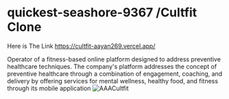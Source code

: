 # quickest-seashore-9367 /Cultfit Clone

Here is The Link
https://cultfit-aayan269.vercel.app/



Operator of a fitness-based online platform designed to address preventive healthcare techniques. The company's platform addresses the concept of preventive healthcare through a combination of engagement, coaching, and delivery by offering services for mental wellness, healthy food, and fitness through its mobile application
![AAACultfit](https://user-images.githubusercontent.com/101394814/203413988-1de04ae8-04ab-4b36-aa6d-50c1fa189b63.png)
